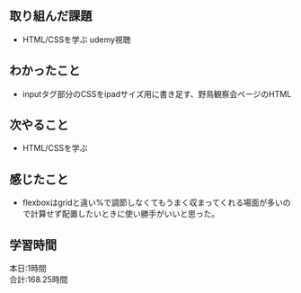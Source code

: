 ## 取り組んだ課題
- HTML/CSSを学ぶ udemy視聴
## わかったこと
- inputタグ部分のCSSをipadサイズ用に書き足す、野鳥観察会ページのHTML
## 次やること
- HTML/CSSを学ぶ
## 感じたこと
- flexboxはgridと違い%で調節しなくてもうまく収まってくれる場面が多いので計算せず配置したいときに使い勝手がいいと思った。
## 学習時間　
本日:1時間<br>
合計:168.25時間
